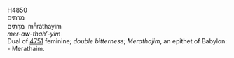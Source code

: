 <body>
  <p>H4850<br>  מרתים  <br> מְרָתַיִם  ‎  m<sup>e</sup>râthayim  <br><i>mer-aw-thah‘-yim </i><br>Dual of <a href="h4751.htm">4751</a> feminine; <i>double</i> <i>bitterness</i>; <i>Merathajim</i>, an epithet of Babylon: - Merathaim.<br></p>
 </body>